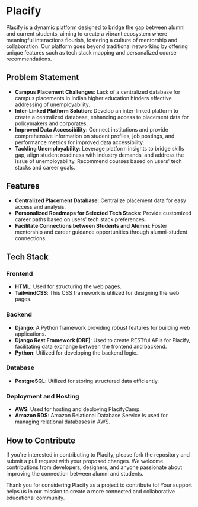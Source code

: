 # Placify

Placify is a dynamic platform designed to bridge the gap between alumni and current students, aiming to create a vibrant ecosystem where meaningful interactions flourish, fostering a culture of mentorship and collaboration. Our platform goes beyond traditional networking by offering unique features such as tech stack mapping and personalized course recommendations.

## Problem Statement
- **Campus Placement Challenges**: Lack of a centralized database for campus placements in Indian higher education hinders effective addressing of unemployability.
- **Inter-Linked Platform Solution**: Develop an inter-linked platform to create a centralized database, enhancing access to placement data for policymakers and corporates.
- **Improved Data Accessibility**: Connect institutions and provide comprehensive information on student profiles, job postings, and performance metrics for improved data accessibility.
- **Tackling Unemployability**: Leverage platform insights to bridge skills gap, align student readiness with industry demands, and address the issue of unemployability. Recommend courses based on users' tech stacks and career goals.

## Features
- **Centralized Placement Database**: Centralize placement data for easy access and analysis.
- **Personalized Roadmaps for Selected Tech Stacks**: Provide customized career paths based on users' tech stack preferences.
- **Facilitate Connections between Students and Alumni**: Foster mentorship and career guidance opportunities through alumni-student connections.

## Tech Stack

### Frontend
- **HTML**: Used for structuring the web pages.
- **TailwindCSS**: This CSS framework is utilized for designing the web pages.

### Backend
- **Django**: A Python framework providing robust features for building web applications.
- **Django Rest Framework (DRF)**: Used to create RESTful APIs for Placify, facilitating data exchange between the frontend and backend.
- **Python**: Utilized for developing the backend logic.

### Database
- **PostgreSQL**: Utilized for storing structured data efficiently.

### Deployment and Hosting
- **AWS**: Used for hosting and deploying PlacifyCamp.
- **Amazon RDS**: Amazon Relational Database Service is used for managing relational databases in AWS.

## How to Contribute
If you're interested in contributing to Placify, please fork the repository and submit a pull request with your proposed changes. We welcome contributions from developers, designers, and anyone passionate about improving the connection between alumni and students.

Thank you for considering Placify as a project to contribute to! Your support helps us in our mission to create a more connected and collaborative educational community.

